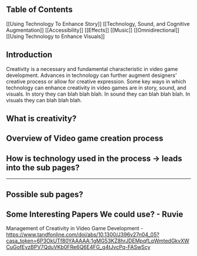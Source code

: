 ## Table of Contents
[[Using Technology To Enhance Story]]
[[Technology, Sound, and Cognitive Augmentation]]
	[[Accessibility]]
	[[Effects]]
	[[Music]]
	[[Omnidirectional]]
[[Using Technology to Enhance Visuals]]
## Introduction 
Creativity is a necessary and fundamental characteristic in video game development. Advances in technology can further augment designers' creative process or allow for creative expression. Some key ways in which technology can enhance creativity in video games are in story, sound, and visuals. In story they can blah blah blah. In sound they can blah blah blah. In visuals they can blah blah blah. 

## What is creativity?

## Overview of Video game creation process

## How is technology used in the process -> leads into the sub pages?

--- 
## Possible sub pages?

## Some Interesting Papers We could use? - Ruvie

Management of Creativity in Video Game Development - https://www.tandfonline.com/doi/abs/10.1300/J396v27n04_05?casa_token=6P3OkUTf80YAAAAA:1gMG53KZ8hrJDEMpqfLqWmtedGkvXWCuGofEyzBPV7QduVKb0FRe6Q6E4FG_g4tJvcPq-FASwScy


